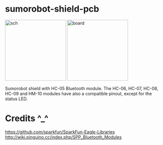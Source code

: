 # sumorobot-shield-pcb

<img src="https://lh5.googleusercontent.com/-it9yOEXSMLM/VMl9e91q7zI/AAAAAAAAKTs/qbzwPjBJKbg/w1518-h608-no/sumoshield_sch.png" alt="sch" height="200px">
<img src="https://lh3.googleusercontent.com/-oKuqbnyXDj0/VMl9e1IVStI/AAAAAAAAKT4/xXUDUkYzals/w983-h893-no/sumoshield.png" alt="board" height="200px">

Sumorobot shield with HC-05 Bluetooth module. The HC-06, HC-07, HC-08, HC-09 and HM-10 modules have also a compatible pinout, except for the status LED.



# Credits ^_^
https://github.com/sparkfun/SparkFun-Eagle-Libraries
http://wiki.pinguino.cc/index.php/SPP_Bluetooth_Modules
